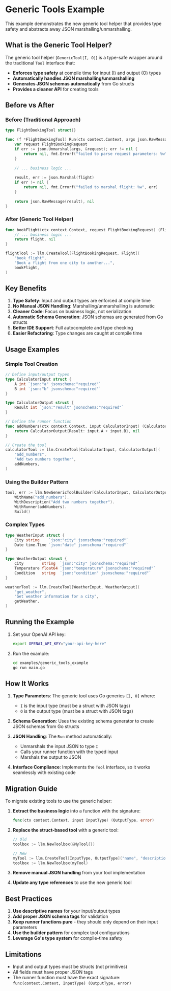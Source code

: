 # Generic Tools Example

This example demonstrates the new generic tool helper that provides type safety and abstracts away JSON marshalling/unmarshalling.

## What is the Generic Tool Helper?

The generic tool helper (`GenericTool[I, O]`) is a type-safe wrapper around the traditional `Tool` interface that:

- **Enforces type safety** at compile time for input (I) and output (O) types
- **Automatically handles JSON marshalling/unmarshalling** 
- **Generates JSON schemas automatically** from Go structs
- **Provides a cleaner API** for creating tools

## Before vs After

### Before (Traditional Approach)
```go
type FlightBookingTool struct{}

func (f *FlightBookingTool) Run(ctx context.Context, args json.RawMessage) (json.RawMessage, error) {
    var request FlightBookingRequest
    if err := json.Unmarshal(args, &request); err != nil {
        return nil, fmt.Errorf("failed to parse request parameters: %w", err)
    }
    
    // ... business logic ...
    
    result, err := json.Marshal(flight)
    if err != nil {
        return nil, fmt.Errorf("failed to marshal flight: %w", err)
    }
    
    return json.RawMessage(result), nil
}
```

### After (Generic Tool Helper)
```go
func bookFlight(ctx context.Context, request FlightBookingRequest) (Flight, error) {
    // ... business logic ...
    return flight, nil
}

flightTool := llm.CreateTool[FlightBookingRequest, Flight](
    "book_flight",
    "Book a flight from one city to another...",
    bookFlight,
)
```

## Key Benefits

1. **Type Safety**: Input and output types are enforced at compile time
2. **No Manual JSON Handling**: Marshalling/unmarshalling is automatic
3. **Cleaner Code**: Focus on business logic, not serialization
4. **Automatic Schema Generation**: JSON schemas are generated from Go structs
5. **Better IDE Support**: Full autocomplete and type checking
6. **Easier Refactoring**: Type changes are caught at compile time

## Usage Examples

### Simple Tool Creation
```go
// Define input/output types
type CalculatorInput struct {
    A int `json:"a" jsonschema:"required"`
    B int `json:"b" jsonschema:"required"`
}

type CalculatorOutput struct {
    Result int `json:"result" jsonschema:"required"`
}

// Define the runner function
func addNumbers(ctx context.Context, input CalculatorInput) (CalculatorOutput, error) {
    return CalculatorOutput{Result: input.A + input.B}, nil
}

// Create the tool
calculatorTool := llm.CreateTool[CalculatorInput, CalculatorOutput](
    "add_numbers",
    "Add two numbers together",
    addNumbers,
)
```

### Using the Builder Pattern
```go
tool, err := llm.NewGenericToolBuilder[CalculatorInput, CalculatorOutput]().
    WithName("add_numbers").
    WithDescription("Add two numbers together").
    WithRunner(addNumbers).
    Build()
```

### Complex Types
```go
type WeatherInput struct {
    City string    `json:"city" jsonschema:"required"`
    Date time.Time `json:"date" jsonschema:"required"`
}

type WeatherOutput struct {
    City        string  `json:"city" jsonschema:"required"`
    Temperature float64 `json:"temperature" jsonschema:"required"`
    Condition   string  `json:"condition" jsonschema:"required"`
}

weatherTool := llm.CreateTool[WeatherInput, WeatherOutput](
    "get_weather",
    "Get weather information for a city",
    getWeather,
)
```

## Running the Example

1. Set your OpenAI API key:
   ```bash
   export OPENAI_API_KEY="your-api-key-here"
   ```

2. Run the example:
   ```bash
   cd examples/generic_tools_example
   go run main.go
   ```

## How It Works

1. **Type Parameters**: The generic tool uses Go generics `[I, O]` where:
   - `I` is the input type (must be a struct with JSON tags)
   - `O` is the output type (must be a struct with JSON tags)

2. **Schema Generation**: Uses the existing schema generator to create JSON schemas from Go structs

3. **JSON Handling**: The `Run` method automatically:
   - Unmarshals the input JSON to type `I`
   - Calls your runner function with the typed input
   - Marshals the output to JSON

4. **Interface Compliance**: Implements the `Tool` interface, so it works seamlessly with existing code

## Migration Guide

To migrate existing tools to use the generic helper:

1. **Extract the business logic** into a function with the signature:
   ```go
   func(ctx context.Context, input InputType) (OutputType, error)
   ```

2. **Replace the struct-based tool** with a generic tool:
   ```go
   // Old
   toolbox := llm.NewToolbox(&MyTool{})
   
   // New
   myTool := llm.CreateTool[InputType, OutputType]("name", "description", myFunction)
   toolbox := llm.NewToolbox(myTool)
   ```

3. **Remove manual JSON handling** from your tool implementation

4. **Update any type references** to use the new generic tool

## Best Practices

1. **Use descriptive names** for your input/output types
2. **Add proper JSON schema tags** for validation
3. **Keep runner functions pure** - they should only depend on their input parameters
4. **Use the builder pattern** for complex tool configurations
5. **Leverage Go's type system** for compile-time safety

## Limitations

- Input and output types must be structs (not primitives)
- All fields must have proper JSON tags
- The runner function must have the exact signature: `func(context.Context, InputType) (OutputType, error)` 